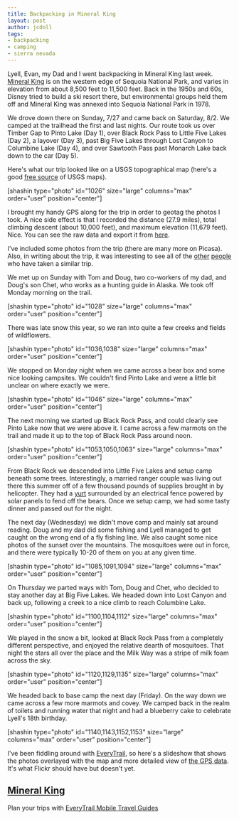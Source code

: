 ```yaml
---
title: Backpacking in Mineral King
layout: post
author: jcdoll
tags:
- backpacking
- camping
- sierra nevada
---
```


Lyell, Evan, my Dad and I went backpacking in Mineral King last week. [Mineral King](http://en.wikipedia.org/wiki/Mineral_King) is on the western edge of Sequoia National Park, and varies in elevation from about 8,500 feet to 11,500 feet. Back in the 1950s and 60s, Disney tried to build a ski resort there, but environmental groups held them off and Mineral King was annexed into Sequoia National Park in 1978.

We drove down there on Sunday, 7/27 and came back on Saturday, 8/2. We camped at the trailhead the first and last nights. Our route took us over Timber Gap to Pinto Lake (Day 1), over Black Rock Pass to Little Five Lakes (Day 2), a layover (Day 3), past Big Five Lakes through Lost Canyon to Columbine Lake (Day 4), and over Sawtooth Pass past Monarch Lake back down to the car (Day 5).

Here's what our trip looked like on a USGS topographical map (here's a good [free source](http://libremap.org/data/state/california/drg/) of USGS maps).

[shashin type="photo" id="1026" size="large" columns="max" order="user" position="center"]

I brought my handy GPS along for the trip in order to geotag the photos I took. A nice side effect is that I recorded the distance (27.9 miles), total climbing descent (about 10,000 feet), and maximum elevation (11,679 feet). Nice. You can see the raw data and export it from [here](http://www.everytrail.com/view_trip.php?trip_id=38208).

I've included some photos from the trip (there are many more on Picasa). Also, in writing about the trip, it was interesting to see all of the [other](http://web.mit.edu/cockrell/www/Trips/Sierra/Sierra.htm) [people](http://sepwww.stanford.edu/~morgan/images/scenery/SeKi/big_arroyo/) who have taken a similar trip.

We met up on Sunday with Tom and Doug, two co-workers of my dad, and Doug's son Chet, who works as a hunting guide in Alaska. We took off Monday morning on the trail.

[shashin type="photo" id="1028" size="large" columns="max" order="user" position="center"]

There was late snow this year, so we ran into quite a few creeks and fields of wildflowers.

[shashin type="photo" id="1036,1038" size="large" columns="max" order="user" position="center"]

We stopped on Monday night when we came across a bear box and some nice looking campsites. We couldn't find Pinto Lake and were a little bit unclear on where exactly we were.

[shashin type="photo" id="1046" size="large" columns="max" order="user" position="center"]

The next morning we started up Black Rock Pass, and could clearly see Pinto Lake now that we were above it. I came across a few marmots on the trail and made it up to the top of Black Rock Pass around noon.

[shashin type="photo" id="1053,1050,1063" size="large" columns="max" order="user" position="center"]

From Black Rock we descended into Little Five Lakes and setup camp beneath some trees. Interestingly, a married ranger couple was living out there this summer off of a few thousand pounds of supplies brought in by helicopter. They had a [yurt](http://en.wikipedia.org/wiki/Yurt) surrounded by an electrical fence powered by solar panels to fend off the bears. Once we setup camp, we had some tasty dinner and passed out for the night.

The next day (Wednesday) we didn't move camp and mainly sat around reading. Doug and my dad did some fishing and Lyell managed to get caught on the wrong end of a fly fishing line. We also caught some nice photos of the sunset over the mountains. The mosquitoes were out in force, and there were typically 10-20 of them on you at any given time.

[shashin type="photo" id="1085,1091,1094" size="large" columns="max" order="user" position="center"]

On Thursday we parted ways with Tom, Doug and Chet, who decided to stay another day at Big Five Lakes. We headed down into Lost Canyon and back up, following a creek to a nice climb to reach Columbine Lake.

[shashin type="photo" id="1100,1104,1112" size="large" columns="max" order="user" position="center"]

We played in the snow a bit, looked at Black Rock Pass from a completely different perspective, and enjoyed the relative dearth of mosquitoes. That night the stars all over the place and the Milk Way was a stripe of milk foam across the sky.

[shashin type="photo" id="1120,1129,1135" size="large" columns="max" order="user" position="center"]

We headed back to base camp the next day (Friday). On the way down we came across a few more marmots and covey. We camped back in the realm of toilets and running water that night and had a blueberry cake to celebrate Lyell's 18th birthday.

[shashin type="photo" id="1140,1143,1152,1153" size="large" columns="max" order="user" position="center"]

I've been fiddling around with [EveryTrail](http://everytrail.com), so here's a slideshow that shows the photos overlayed with the map and more detailed view of [the GPS data](http://www.everytrail.com/view_trip.php?trip_id=38208). It's what Flickr should have but doesn't yet.

## [Mineral King](http://www.everytrail.com/view_trip.php?trip_id=38208)

Plan your trips with [EveryTrail Mobile Travel Guides](http://www.everytrail.com/guides)
